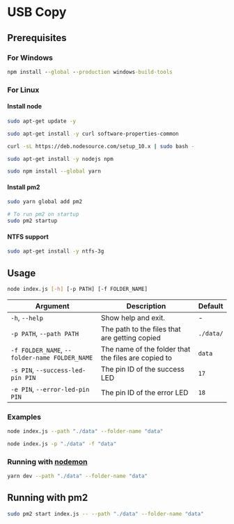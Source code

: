 # USB Copy

## Prerequisites

### For Windows
``` cmd
npm install --global --production windows-build-tools
```

### For Linux

#### Install node

```sh
sudo apt-get update -y

sudo apt-get install -y curl software-properties-common

curl -sL https://deb.nodesource.com/setup_10.x | sudo bash -

sudo apt-get install -y nodejs npm

sudo npm install --global yarn
```

#### Install pm2

``` sh
sudo yarn global add pm2

# To run pm2 on startup
sudo pm2 startup
```

#### NTFS support

``` sh
sudo apt-get install -y ntfs-3g
```

## Usage

``` sh
node index.js [-h] [-p PATH] [-f FOLDER_NAME]
```

Argument | Description | Default
--- | --- | ---
`-h`, `--help ` | Show help and exit. | -
`-p PATH`, `--path PATH` | The path to the files that are getting copied | `./data/`
`-f FOLDER_NAME`, `--folder-name FOLDER_NAME` | The name of the folder that the files are copied to | `data`
`-s PIN`, `--success-led-pin PIN` | The pin ID of the success LED | `17`
`-e PIN`, `--error-led-pin PIN` | The pin ID of the error LED | `18`

### Examples

``` sh
node index.js --path "./data" --folder-name "data"

node index.js -p "./data" -f "data"
```

### Running with [nodemon](https://www.npmjs.com/package/nodemon)

``` sh
yarn dev --path "./data" --folder-name "data"
```

## Running with pm2

``` sh
sudo pm2 start index.js -- --path "./data" --folder-name "data"
```